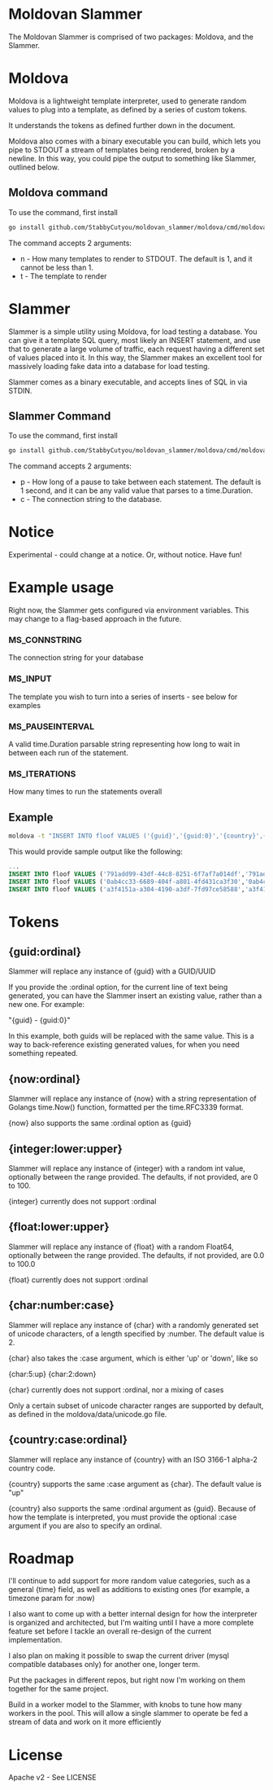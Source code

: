 Moldovan Slammer
==================

The Moldovan Slammer is comprised of two packages: Moldova, and the Slammer.

# Moldova
Moldova is a lightweight template interpreter, used to generate random values to plug into a template, as defined by a series of custom tokens.

It understands the tokens as defined further down in the document.

Moldova also comes with a binary executable you can build, which lets you pipe to STDOUT a stream of templates being rendered, broken by a newline. In this way, you could pipe the output to something like Slammer, outlined below.

## Moldova command

To use the command, first install

```bash
go install github.com/StabbyCutyou/moldovan_slammer/moldova/cmd/moldova
```

The command accepts 2 arguments:

* n - How many templates to render to STDOUT. The default is 1, and it cannot be less than 1.
* t - The template to render

# Slammer
Slammer is a simple utility using Moldova, for load testing a database. You can give it a template SQL query, most likely an INSERT
statement, and use that to generate a large volume of traffic, each request having a different set of values placed into it. In this way,
the Slammer makes an excellent tool for massively loading fake data into a database for load testing.

Slammer comes as a binary executable, and accepts lines of SQL in via STDIN.

## Slammer Command

To use the command, first install

```bash
go install github.com/StabbyCutyou/moldovan_slammer/moldova/cmd/moldova
```

The command accepts 2 arguments:

* p - How long of a pause to take between each statement. The default is 1 second, and it can be any valid value that parses to a time.Duration.
* c - The connection string to the database.

# Notice

Experimental - could change at a notice. Or, without notice. Have fun!

# Example usage

Right now, the Slammer gets configured via environment variables. This may change to a flag-based approach in the future.

### MS_CONNSTRING
The connection string for your database

### MS_INPUT
The template you wish to turn into a series of inserts - see below for examples

### MS_PAUSEINTERVAL
A valid time.Duration parsable string representing how long to wait in between each run of the statement.

### MS_ITERATIONS
How many times to run the statements overall

## Example

```bash
moldova -t "INSERT INTO floof VALUES ('{guid}','{guid:0}','{country}',{int:-2000:0},{int:100:1000},{float:-1000.0:-540.0},{int:1:40},'{now}','{now:0}','{country:up}',NULL,-3)" -n 100 | slammer -c "root@tcp(127.0.0.1:3306)/my_db" -p 200us
```

This would provide sample output like the following:

```sql
...
INSERT INTO floof VALUES ('791add99-43df-44c8-8251-6f7af7a014df','791add99-43df-44c8-8251-6f7af7a014df','MU',-1540,392,-624.529332,39,'2016-01-24 23:42:49','2016-01-24 23:42:49','UN',NULL,-3)
INSERT INTO floof VALUES ('0ab4cc33-6689-404f-a801-4fd431ca3f30','0ab4cc33-6689-404f-a801-4fd431ca3f30','PL',-1707,112,-550.333145,1,'2016-01-24 23:42:49','2016-01-24 23:42:49','SS',NULL,-3)
INSERT INTO floof VALUES ('a3f4151a-a304-4190-a3df-7fd97ce58588','a3f4151a-a304-4190-a3df-7fd97ce58588','CM',-1755,569,-961.122173,25,'2016-01-24 23:42:49','2016-01-24 23:42:49','NE',NULL,-3)
```

# Tokens

## {guid:ordinal}

Slammer will replace any instance of {guid} with a GUID/UUID

If you provide the :ordinal option, for the current line of text being generated,
you can have the Slammer insert an existing value, rather than a new one. For
example:

"{guid} - {guid:0}"

In this example, both guids will be replaced with the same value. This is a way
to back-reference existing generated values, for when you need something repeated.

## {now:ordinal}

Slammer will replace any instance of {now} with a string representation of Golangs
time.Now() function, formatted per the time.RFC3339 format.

{now} also supports the same :ordinal option as {guid}

## {integer:lower:upper}

Slammer will replace any instance of {integer} with a random int value, optionally between the range provided. The defaults, if not provided, are 0 to 100.

{integer} currently does not support :ordinal

## {float:lower:upper}

Slammer will replace any instance of {float} with a random Float64, optionally between the range provided. The defaults, if not provided, are 0.0 to 100.0

{float} currently does not support :ordinal

## {char:number:case}

Slammer will replace any instance of {char} with a randomly generated set of unicode
characters, of a length specified by :number. The default value is 2.

{char} also takes the :case argument, which is either 'up' or 'down', like so

{char:5:up}
{char:2:down}

{char} currently does not support :ordinal, nor a mixing of cases

Only a certain subset of unicode character ranges are supported by default, as defined
in the moldova/data/unicode.go file.

## {country:case:ordinal}

Slammer will replace any instance of {country} with an ISO 3166-1 alpha-2 country code.

{country} supports the same :case argument as {char}. The default value is "up"

{country} also supports the same :ordinal argument as {guid}. Because of how the template is interpreted, you must provide the optional :case argument if you are also to specify an ordinal.

# Roadmap

I'll continue to add support for more random value categories, such as a general {time} field, as well as additions to existing ones (for example, a timezone param for :now)

I also want to come up with a better internal design for how the interpreter is organized and architected, but I'm waiting until I have a more complete feature set before I tackle an overall re-design of the current implementation.

I also plan on making it possible to swap the current driver (mysql compatible databases only) for another one, longer term.

Put the packages in different repos, but right now I'm working on them together for the same project.

Build in a worker model to the Slammer, with knobs to tune how many workers in the pool. This will allow a single slammer to operate be fed a stream of data and work on it more efficiently

# License

Apache v2 - See LICENSE
